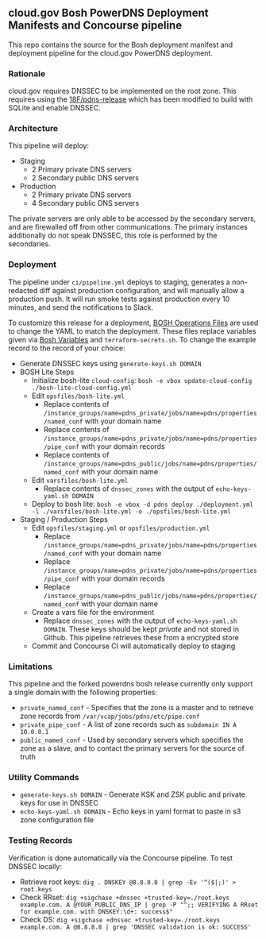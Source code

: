 ## cloud.gov Bosh PowerDNS Deployment Manifests and Concourse pipeline

This repo contains the source for the Bosh deployment manifest and deployment pipeline for the cloud.gov PowerDNS deployment.

### Rationale
cloud.gov requires DNSSEC to be implemented on the root zone.  This requires using the [18F/pdns-release](https://github.com/18F/pdns-release) which has been modified to build with SQLite and enable DNSSEC.

### Architecture
This pipeline will deploy:
* Staging
  * 2 Primary private DNS servers
  * 2 Secondary public DNS servers
* Production
  * 2 Primary private DNS servers
  * 4 Secondary public DNS servers

The private servers are only able to be accessed by the secondary servers, and are firewalled off from other communications.  The primary instances additionally do not speak DNSSEC, this role is performed by the secondaries.

### Deployment
The pipeline under `ci/pipeline.yml` deploys to staging, generates a non-redacted diff against production configuration, and will manually allow a production push.  It will run smoke tests against production every 10 minutes, and send the notifications to Slack.

To customize this release for a deployment, [BOSH Operations Files](https://bosh.io/docs/cli-ops-files.html) are used to change the YAML to match the deployment.  These files replace variables given via [Bosh Variables](https://bosh.io/docs/cli-int.html) and `terraform-secrets.sh`.  To change the example record to the record of your choice:

* Generate DNSSEC keys using `generate-keys.sh DOMAIN`
* BOSH Lite Steps
  * Initialize bosh-lite `cloud-config`: `bosh -e vbox update-cloud-config ./bosh-lite-cloud-config.yml`
  * Edit `opsfiles/bosh-lite.yml`
    * Replace contents of `/instance_groups/name=pdns_private/jobs/name=pdns/properties/named_conf` with your domain name
    * Replace contents of `/instance_groups/name=pdns_private/jobs/name=pdns/properties/pipe_conf` with your domain records
    * Replace contents of `/instance_groups/name=pdns_public/jobs/name=pdns/properties/named_conf` with your domain name
  * Edit `varsfiles/bosh-lite.yml`
    * Replace contents of `dnssec_zones` with the output of `echo-keys-yaml.sh DOMAIN`
  * Deploy to bosh lite: `bosh -e vbox -d pdns deploy ./deployment.yml -l ./varsfiles/bosh-lite.yml -o ./opsfiles/bosh-lite.yml`
* Staging / Production Steps
  * Edit `opsfiles/staging.yml` or `opsfiles/production.yml`
    * Replace `/instance_groups/name=pdns_private/jobs/name=pdns/properties/named_conf` with your domain name
    * Replace `/instance_groups/name=pdns_private/jobs/name=pdns/properties/pipe_conf` with your domain records
    * Replace `/instance_groups/name=pdns_public/jobs/name=pdns/properties/named_conf` with your domain name
  * Create a vars file for the environment
    * Replace `dnssec_zones` with the output of `echo-keys-yaml.sh DOMAIN`.  These keys should be kept *private* and not stored in Github.  This pipeline retrieves these from a encrypted store
  * Commit and Concourse CI will automatically deploy to staging

### Limitations
This pipeline and the forked powerdns bosh release currently only support a single domain with the following properties:
* `private_named_conf` - Specifies that the zone is a master and to retrieve zone records from `/var/vcap/jobs/pdns/etc/pipe.conf`
* `private_pipe_conf` - A list of zone records such as `subdomain IN A 10.0.0.1`
* `public_named_conf` - Used by secondary servers which specifies the zone as a slave, and to contact the primary servers for the source of truth

### Utility Commands
* `generate-keys.sh DOMAIN` - Generate KSK and ZSK public and private keys for use in DNSSEC
* `echo-keys-yaml.sh DOMAIN` - Echo keys in yaml format to paste in s3 zone configuration file

### Testing Records
Verification is done automatically via the Concourse pipeline.  To test DNSSEC locally:
* Retrieve root keys: `dig . DNSKEY @8.8.8.8 | grep -Ev '^($|;)' > root.keys`
* Check RRset: `dig +sigchase +dnssec +trusted-key=./root.keys example.com. A @YOUR_PUBLIC_DNS_IP | grep -P "^;; VERIFYING A RRset for example.com. with DNSKEY:\d+: success$"`
* Check DS: `dig +sigchase +dnssec +trusted-key=./root.keys example.com. A @8.8.8.8 | grep 'DNSSEC validation is ok: SUCCESS'`
